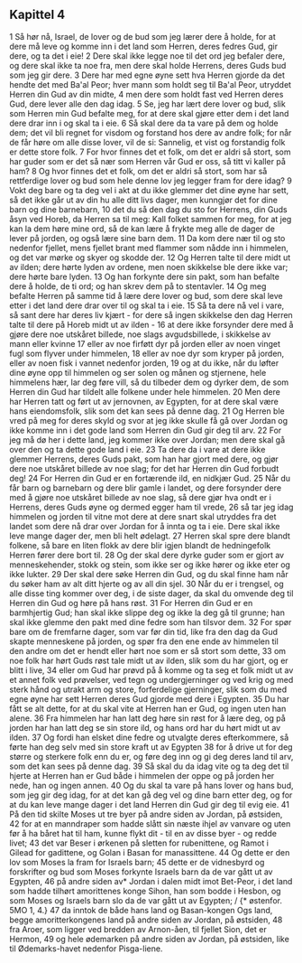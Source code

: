 ## Kapittel 4

1 Så hør nå, Israel, de lover og de bud som jeg lærer dere å holde, for at dere må leve og komme inn i det land som Herren, deres fedres Gud, gir dere, og ta det i eie!
2 Dere skal ikke legge noe til det ord jeg befaler dere, og dere skal ikke ta noe fra, men dere skal holde Herrens, deres Guds bud som jeg gir dere.
3 Dere har med egne øyne sett hva Herren gjorde da det hendte det med Ba'al Peor; hver mann som holdt seg til Ba'al Peor, utryddet Herren din Gud av din midte,
4 men dere som holdt fast ved Herren deres Gud, dere lever alle den dag idag.
5 Se, jeg har lært dere lover og bud, slik som Herren min Gud befalte meg, for at dere skal gjøre etter dem i det land dere drar inn i og skal ta i eie.
6 Så skal dere da ta vare på dem og holde dem; det vil bli regnet for visdom og forstand hos dere av andre folk; for når de får høre om alle disse lover, vil de si: Sannelig, et vist og forstandig folk er dette store folk.
7 For hvor finnes det et folk, om det er aldri så stort, som har guder som er det så nær som Herren vår Gud er oss, så titt vi kaller på ham?
8 Og hvor finnes det et folk, om det er aldri så stort, som har så rettferdige lover og bud som hele denne lov jeg legger fram for dere idag?
9 Vokt deg bare og ta deg vel i akt at du ikke glemmer det dine øyne har sett, så det ikke går ut av din hu alle ditt livs dager, men kunngjør det for dine barn og dine barnebarn,
10 det du så den dag du sto for Herrens, din Guds åsyn ved Horeb, da Herren sa til meg: Kall folket sammen for meg, for at jeg kan la dem høre mine ord, så de kan lære å frykte meg alle de dager de lever på jorden, og også lære sine barn dem.
11 Da kom dere nær til og sto nedenfor fjellet, mens fjellet brant med flammer som nådde inn i himmelen, og det var mørke og skyer og skodde der.
12 Og Herren talte til dere midt ut av ilden; dere hørte lyden av ordene, men noen skikkelse ble dere ikke var; dere hørte bare lyden.
13 Og han forkynte dere sin pakt, som han befalte dere å holde, de ti ord; og han skrev dem på to stentavler.
14 Og meg befalte Herren på samme tid å lære dere lover og bud, som dere skal leve etter i det land dere drar over til og skal ta i eie.
15 Så ta dere nå vel i vare, så sant dere har deres liv kjært - for dere så ingen skikkelse den dag Herren talte til dere på Horeb midt ut av ilden -
16 at dere ikke forsynder dere med å gjøre dere noe utskåret billede, noe slags avgudsbillede, i skikkelse av mann eller kvinne
17 eller av noe firføtt dyr på jorden eller av noen vinget fugl som flyver under himmelen,
18 eller av noe dyr som kryper på jorden, eller av noen fisk i vannet nedenfor jorden,
19 og at du ikke, når du løfter dine øyne opp til himmelen og ser solen og månen og stjernene, hele himmelens hær, lar deg føre vill, så du tilbeder dem og dyrker dem, de som Herren din Gud har tildelt alle folkene under hele himmelen.
20 Men dere har Herren tatt og ført ut av jernovnen, av Egypten, for at dere skal være hans eiendomsfolk, slik som det kan sees på denne dag.
21 Og Herren ble vred på meg for deres skyld og svor at jeg ikke skulle få gå over Jordan og ikke komme inn i det gode land som Herren din Gud gir deg til arv.
22 For jeg må dø her i dette land, jeg kommer ikke over Jordan; men dere skal gå over den og ta dette gode land i eie.
23 Ta dere da i vare at dere ikke glemmer Herrens, deres Guds pakt, som han har gjort med dere, og gjør dere noe utskåret billede av noe slag; for det har Herren din Gud forbudt deg!
24 For Herren din Gud er en fortærende ild, en nidkjær Gud.
25 Når du får barn og barnebarn og dere blir gamle i landet, og dere forsynder dere med å gjøre noe utskåret billede av noe slag, så dere gjør hva ondt er i Herrens, deres Guds øyne og dermed egger ham til vrede,
26 så tar jeg idag himmelen og jorden til vitne mot dere at dere snart skal utryddes fra det landet som dere nå drar over Jordan for å innta og ta i eie. Dere skal ikke leve mange dager der, men bli helt ødelagt.
27 Herren skal spre dere blandt folkene, så bare en liten flokk av dere blir igjen blandt de hedningefolk Herren fører dere bort til.
28 Og der skal dere dyrke guder som er gjort av menneskehender, stokk og stein, som ikke ser og ikke hører og ikke eter og ikke lukter.
29 Der skal dere søke Herren din Gud, og du skal finne ham når du søker ham av alt ditt hjerte og av all din sjel.
30 Når du er i trengsel, og alle disse ting kommer over deg, i de siste dager, da skal du omvende deg til Herren din Gud og høre på hans røst.
31 For Herren din Gud er en barmhjertig Gud; han skal ikke slippe deg og ikke la deg gå til grunne; han skal ikke glemme den pakt med dine fedre som han tilsvor dem.
32 For spør bare om de fremfarne dager, som var før din tid, like fra den dag da Gud skapte menneskene på jorden, og spør fra den ene ende av himmelen til den andre om det er hendt eller hørt noe som er så stort som dette,
33 om noe folk har hørt Guds røst tale midt ut av ilden, slik som du har gjort, og er blitt i live,
34 eller om Gud har prøvd på å komme og ta seg et folk midt ut av et annet folk ved prøvelser, ved tegn og undergjerninger og ved krig og med sterk hånd og utrakt arm og store, forferdelige gjerninger, slik som du med egne øyne har sett Herren deres Gud gjorde med dere i Egypten.
35 Du har fått se alt dette, for at du skal vite at Herren han er Gud, og ingen uten han alene.
36 Fra himmelen har han latt deg høre sin røst for å lære deg, og på jorden har han latt deg se sin store ild, og hans ord har du hørt midt ut av ilden.
37 Og fordi han elsket dine fedre og utvalgte deres efterkommere, så førte han deg selv med sin store kraft ut av Egypten
38 for å drive ut for deg større og sterkere folk enn du er, og føre deg inn og gi deg deres land til arv, som det kan sees på denne dag.
39 Så skal du da idag vite og ta deg det til hjerte at Herren han er Gud både i himmelen der oppe og på jorden her nede, han og ingen annen.
40 Og du skal ta vare på hans lover og hans bud, som jeg gir deg idag, for at det kan gå deg vel og dine barn etter deg, og for at du kan leve mange dager i det land Herren din Gud gir deg til evig eie.
41 På den tid skilte Moses ut tre byer på andre siden av Jordan, på østsiden,
42 for at en manndraper som hadde slått sin næste ihjel av vanvare og uten før å ha båret hat til ham, kunne flykt dit - til en av disse byer - og redde livet;
43 det var Beser i ørkenen på sletten for rubenittene, og Ramot i Gilead for gadittene, og Golan i Basan for manassittene.
44 Og dette er den lov som Moses la fram for Israels barn;
45 dette er de vidnesbyrd og forskrifter og bud som Moses forkynte Israels barn da de var gått ut av Egypten,
46 på andre siden av* Jordan i dalen midt imot Bet-Peor, i det land som hadde tilhørt amorittenes konge Sihon, han som bodde i Hesbon, og som Moses og Israels barn slo da de var gått ut av Egypten; / {* østenfor. 5MO 1, 4.}
47 da inntok de både hans land og Basan-kongen Ogs land, begge amoritterkongenes land på andre siden av Jordan, på østsiden,
48 fra Aroer, som ligger ved bredden av Arnon-åen, til fjellet Sion, det er Hermon,
49 og hele ødemarken på andre siden av Jordan, på østsiden, like til Ødemarks-havet nedenfor Pisga-liene.
